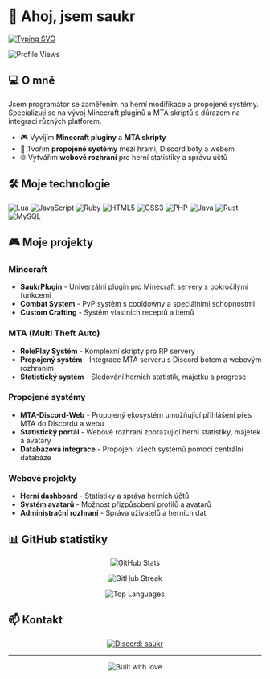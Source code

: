 # 👋 Ahoj, jsem saukr

[![Typing SVG](https://readme-typing-svg.herokuapp.com?font=Fira+Code&pause=1000&color=F70000&width=435&lines=Minecraft+Developer;MTA+Skript%C3%A1%C5%99;Propojené+systémy;Web+Developer)](https://git.io/typing-svg)

![Profile Views](https://komarev.com/ghpvc/?username=saukr&color=brightgreen)

## 💻 O mně

Jsem programátor se zaměřením na herní modifikace a propojené systémy. Specializuji se na vývoj Minecraft pluginů a MTA skriptů s důrazem na integraci různých platforem.

- 🎮 Vyvíjím **Minecraft pluginy** a **MTA skripty**
- 🔄 Tvořím **propojené systémy** mezi hrami, Discord boty a webem
- 🌐 Vytvářím **webové rozhraní** pro herní statistiky a správu účtů

## 🛠️ Moje technologie

![Lua](https://img.shields.io/badge/Lua-2C2D72?style=for-the-badge&logo=lua&logoColor=white)
![JavaScript](https://img.shields.io/badge/JavaScript-F7DF1E?style=for-the-badge&logo=javascript&logoColor=black)
![Ruby](https://img.shields.io/badge/Ruby-CC342D?style=for-the-badge&logo=ruby&logoColor=white)
![HTML5](https://img.shields.io/badge/HTML5-E34F26?style=for-the-badge&logo=html5&logoColor=white)
![CSS3](https://img.shields.io/badge/CSS3-1572B6?style=for-the-badge&logo=css3&logoColor=white)
![PHP](https://img.shields.io/badge/PHP-777BB4?style=for-the-badge&logo=php&logoColor=white)
![Java](https://img.shields.io/badge/Java-ED8B00?style=for-the-badge&logo=openjdk&logoColor=white)
![Rust](https://img.shields.io/badge/Rust-000000?style=for-the-badge&logo=rust&logoColor=white)
![MySQL](https://img.shields.io/badge/MySQL-4479A1?style=for-the-badge&logo=mysql&logoColor=white)

## 🎮 Moje projekty

### Minecraft
- **SaukrPlugin** - Univerzální plugin pro Minecraft servery s pokročilými funkcemi
- **Combat System** - PvP systém s cooldowny a speciálními schopnostmi
- **Custom Crafting** - Systém vlastních receptů a itemů

### MTA (Multi Theft Auto)
- **RolePlay Systém** - Komplexní skripty pro RP servery
- **Propojený systém** - Integrace MTA serveru s Discord botem a webovým rozhraním
- **Statistický systém** - Sledování herních statistik, majetku a progrese

### Propojené systémy
- **MTA-Discord-Web** - Propojený ekosystém umožňující přihlášení přes MTA do Discordu a webu
- **Statistický portál** - Webové rozhraní zobrazující herní statistiky, majetek a avatary
- **Databázová integrace** - Propojení všech systémů pomocí centrální databáze

### Webové projekty
- **Herní dashboard** - Statistiky a správa herních účtů
- **Systém avatarů** - Možnost přizpůsobení profilů a avatarů
- **Administrační rozhraní** - Správa uživatelů a herních dat

## 📊 GitHub statistiky

<p align="center">
  <img src="https://github-readme-stats.vercel.app/api?username=saukr&show_icons=true&theme=dark" alt="GitHub Stats" />
</p>

<p align="center">
  <img src="https://github-readme-streak-stats.herokuapp.com/?user=saukr&theme=dark" alt="GitHub Streak" />
</p>

<p align="center">
  <img src="https://github-readme-stats.vercel.app/api/top-langs/?username=saukr&layout=compact&theme=dark" alt="Top Languages" />
</p>

## 📫 Kontakt

<p align="center">
  <a href="https://discord.com/users/saukr">
    <img src="https://img.shields.io/badge/Discord-saukr-7289DA?style=for-the-badge&logo=discord&logoColor=white" alt="Discord: saukr" />
  </a>
</p>

---

<p align="center">
  <img src="https://forthebadge.com/images/badges/built-with-love.svg" alt="Built with love" />
</p>
